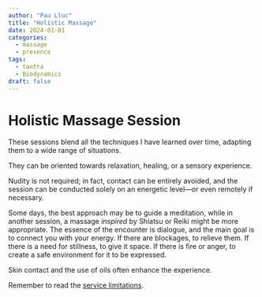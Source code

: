 ```yaml
---
author: "Pau Lluc"
title: "Holistic Massage"
date: 2024-01-01
categories:
  - massage
  - presence
tags: 
  - tantra
  - Biodynamics
draft: false
---
```


# Holistic Massage Session  

These sessions blend all the techniques I have learned over time, adapting them to a wide range of situations.  

They can be oriented towards relaxation, healing, or a sensory experience.  

Nudity is not required; in fact, contact can be entirely avoided, and the session can be conducted solely on an energetic level—or even remotely if necessary.  

Some days, the best approach may be to guide a meditation, while in another session, a massage _inspired_ by Shiatsu or Reiki might be more appropriate. The essence of the encounter is dialogue, and the main goal is to connect you with your energy. If there are blockages, to relieve them. If there is a need for stillness, to give it space. If there is fire or anger, to create a safe environment for it to be expressed.  

Skin contact and the use of oils often enhance the experience.  

Remember to read the [service limitations](../prices/#limits-of-service).  
